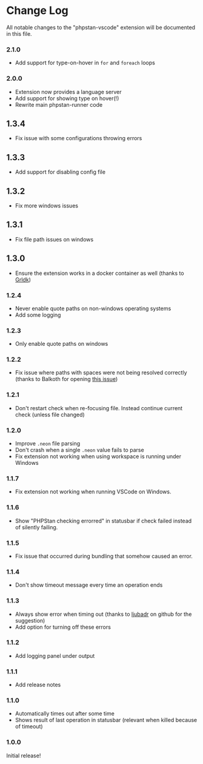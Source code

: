# Change Log

All notable changes to the "phpstan-vscode" extension will be documented in this file.

### 2.1.0

-   Add support for type-on-hover in `for` and `foreach` loops

### 2.0.0

-   Extension now provides a language server
-   Add support for showing type on hover(!)
-   Rewrite main phpstan-runner code

## 1.3.4

-   Fix issue with some configurations throwing errors

## 1.3.3

-   Add support for disabling config file

## 1.3.2

-   Fix more windows issues

## 1.3.1

-   Fix file path issues on windows

## 1.3.0

-   Ensure the extension works in a docker container as well (thanks to [Grldk](https://github.com/SanderRonde/phpstan-vscode/issues/1))

### 1.2.4

-   Never enable quote paths on non-windows operating systems
-   Add some logging

### 1.2.3

-   Only enable quote paths on windows

### 1.2.2

-   Fix issue where paths with spaces were not being resolved correctly (thanks to Balkoth for opening [this issue](https://github.com/SanderRonde/phpstan-vscode/issues/5))

### 1.2.1

-   Don't restart check when re-focusing file. Instead continue current check (unless file changed)

### 1.2.0

-   Improve `.neon` file parsing
-   Don't crash when a single `.neon` value fails to parse
-   Fix extension not working when using workspace is running under Windows

### 1.1.7

-   Fix extension not working when running VSCode on Windows.

### 1.1.6

-   Show "PHPStan checking errorred" in statusbar if check failed instead of silently failing.

### 1.1.5

-   Fix issue that occurred during bundling that somehow caused an error.

### 1.1.4

-   Don't show timeout message every time an operation ends

### 1.1.3

-   Always show error when timing out (thanks to [ljubadr](https://github.com/ljubadr) on github for the suggestion)
-   Add option for turning off these errors

### 1.1.2

-   Add logging panel under output

### 1.1.1

-   Add release notes

### 1.1.0

-   Automatically times out after some time
-   Shows result of last operation in statusbar (relevant when killed because of timeout)

### 1.0.0

Initial release!
